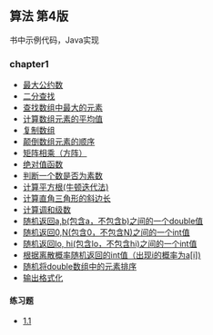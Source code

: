 ## 算法 第4版
书中示例代码，Java实现 

### chapter1
- [最大公约数](https://github.com/houwanle/algs4/blob/master/src/chapter1/GreatestCommonDivisor.java)
- [二分查找](https://github.com/houwanle/algs4/blob/master/src/chapter1/BinarySearch.java)
- [查找数组中最大的元素](https://github.com/houwanle/algs4/blob/master/src/chapter1/MaxOfArray.java)
- [计算数组元素的平均值](https://github.com/houwanle/algs4/blob/master/src/chapter1/AverageOfArray.java)
- [复制数组](https://github.com/houwanle/algs4/blob/master/src/chapter1/CopyArray.java)
- [颠倒数组元素的顺序](https://github.com/houwanle/algs4/blob/master/src/chapter1/ReverseOrderOfArray.java)
- [矩阵相乘（方阵）](https://github.com/houwanle/algs4/blob/master/src/chapter1/MatrixMultiplication.java)
- [绝对值函数](https://github.com/houwanle/algs4/blob/master/src/chapter1/AbsoluteValue.java)
- [判断一个数是否为素数](https://github.com/houwanle/algs4/blob/master/src/chapter1/IsPrime.java)
- [计算平方根(牛顿迭代法)](https://github.com/houwanle/algs4/blob/master/src/chapter1/Sqrt.java)
- [计算直角三角形的斜边长](https://github.com/houwanle/algs4/blob/master/src/chapter1/Hypotenuse.java)
- [计算调和级数](https://github.com/houwanle/algs4/blob/master/src/chapter1/H.java)
- [随机返回a,b(包含a，不包含b)之间的一个double值](https://github.com/houwanle/algs4/blob/master/src/chapter1/Uniform.java) 
- [随机返回0,N(包含0，不包含N)之间的一个int值](https://github.com/houwanle/algs4/blob/master/src/chapter1/Uniform1.java)
- [随机返回lo, hi(包含lo，不包含hi)之间的一个int值](https://github.com/houwanle/algs4/blob/master/src/chapter1/Uniform2.java)
- [根据离散概率随机返回的int值（出现i的概率为a[i])](https://github.com/houwanle/algs4/blob/master/src/chapter1/Discrete.java)
- [随机将double数组中的元素排序](https://github.com/houwanle/algs4/blob/master/src/chapter1/Shuffle.java)
- [输出格式化](./src/chapter1/RandomSeq.java)

#### 练习题
- [1.1](./src/chapter1/exercise/Test1_1.java)

